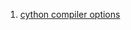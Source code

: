  1. [cython compiler options]
 
[cython compiler options]: https://cython.readthedocs.io/en/latest/src/userguide/source_files_and_compilation.html#compiler-options

